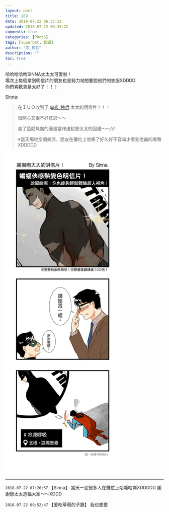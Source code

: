```yaml
---
layout: post
title: 269
date: 2018-07-22 06:35:22
updated: 2018-07-22 06:35:22
comments: true
categories: [Photo]
tags: [superbat, 超蝙]
author: "恋_独哲"
description: ""
toc: true
---
```


<p dir="ltr"  >哈哈哈哈哈SINNA太太太可愛啦！<br />場次上每個拿到明信片的朋友也是努力地想要脫他們的衣服XDDDD<br />你們喜歡真是太好了！！！</p> 
<p reblogfrom="reblogfrom"  ><a target="_blank" href="http://sinna0501.lofter.com/post/1f36fc48_eed1a03a"  >Sinna:</a></p> 
<blockquote> 
 <p>在ＩＵＯ收到了&nbsp;<a target="_blank" loftermentionblogid="491097680" href="http://www.lofter.com/mentionredirect.do?blogId=491097680"  >@恋_独哲</a>&nbsp;太太的明信片！！！</p> 
 <p>很開心又很不好意思～～</p> 
 <p>畫了這麼無腦的漫畫當作送給戀太太的回禮～～///<br /></p> 
 <p>※當天場地空調夠涼，朋友在攤位上哈嘶了好久好不容易才看到老爺的美臀XDDDDD<br /></p> 
</blockquote>

![](https://raw.githubusercontent.com/alicewish/maple50821/master/img_UFpId3ZjN1IxZkpSWnBjV1o2WnFha2V3YTEzdGF0M2xVZXhFZXlGVjB5dFJpV2wxc0ZDeDNnPT0.jpg)

---

`2018-07-22 07:20:57` 【Sinna】 當天一定很多人在攤位上哈嘶哈嘶XDDDDD 謝謝戀太太造福大家～～XDDD

`2018-07-22 09:52:47` 【爱吃草莓的子豚】 我也想要
